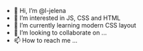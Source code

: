 - 👋 Hi, I’m @l-jelena
- 👀 I’m interested in JS, CSS and HTML
- 🌱 I’m currently learning modern CSS layout
- 💞️ I’m looking to collaborate on ...
- 📫 How to reach me ...

<!---
l-jelena/l-jelena is a ✨ special ✨ repository because its `README.md` (this file) appears on your GitHub profile.
You can click the Preview link to take a look at your changes.
--->
